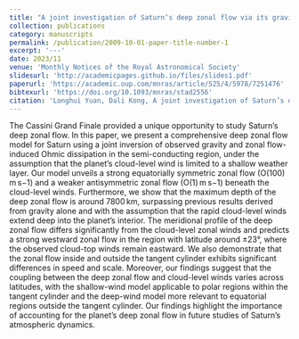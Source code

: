 ```yaml
---
title: "A joint investigation of Saturn’s deep zonal flow via its gravitational field and Ohmic dissipation"
collection: publications
category: manuscripts
permalink: /publication/2009-10-01-paper-title-number-1
excerpt: '---'
date: 2023/11
venue: 'Monthly Notices of the Royal Astronomical Society'
slidesurl: 'http://academicpages.github.io/files/slides1.pdf'
paperurl: 'https://academic.oup.com/mnras/article/525/4/5978/7251476'
bibtexurl: 'https://doi.org/10.1093/mnras/stad2556'
citation: 'Longhui Yuan, Dali Kong, A joint investigation of Saturn’s deep zonal flow via its gravitational field and Ohmic dissipation, Monthly Notices of the Royal Astronomical Society, Volume 525, Issue 4, November 2023, Pages 5978–5988, https://doi.org/10.1093/mnras/stad2556'
---
```


The Cassini Grand Finale provided a unique opportunity to study Saturn’s deep zonal flow. In this paper, we present a comprehensive deep zonal flow model for Saturn using a joint inversion of observed gravity and zonal flow-induced Ohmic dissipation in the semi-conducting region, under the assumption that the planet’s cloud-level wind is limited to a shallow weather layer. Our model unveils a strong equatorially symmetric zonal flow (O(100) m s−1) and a weaker antisymmetric zonal flow (O(1) m s−1) beneath the cloud-level winds. Furthermore, we show that the maximum depth of the deep zonal flow is around 7800 km, surpassing previous results derived from gravity alone and with the assumption that the rapid cloud-level winds extend deep into the planet’s interior. The meridional profile of the deep zonal flow differs significantly from the cloud-level zonal winds and predicts a strong westward zonal flow in the region with latitude around ±23°, where the observed cloud-top winds remain eastward. We also demonstrate that the zonal flow inside and outside the tangent cylinder exhibits significant differences in speed and scale. Moreover, our findings suggest that the coupling between the deep zonal flow and cloud-level winds varies across latitudes, with the shallow-wind model applicable to polar regions within the tangent cylinder and the deep-wind model more relevant to equatorial regions outside the tangent cylinder. Our findings highlight the importance of accounting for the planet’s deep zonal flow in future studies of Saturn’s atmospheric dynamics.

